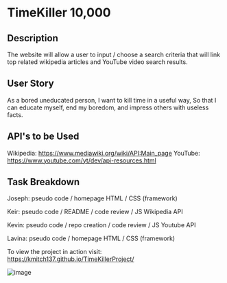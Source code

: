 # TimeKiller 10,000

## Description

The website will allow a user to input / choose a search criteria that will link top related wikipedia articles and YouTube video search results.

## User Story

As a bored uneducated person,
I want to kill time in a useful way,
So that I can educate myself, end my boredom, and impress others with useless facts.

## API's to be Used

Wikipedia: https://www.mediawiki.org/wiki/API:Main_page
YouTube: https://www.youtube.com/yt/dev/api-resources.html


## Task Breakdown

Joseph: pseudo code / homepage HTML / CSS (framework)

Keir: pseudo code / README / code review / JS Wikipedia API

Kevin: pseudo code / repo creation / code review / JS Youtube API

Lavina: pseudo code / homepage HTML / CSS (framework)


To view the project in action visit:  https://kmitch137.github.io/TimeKillerProject/




![image](https://github.com/KMitch137/TimeKillerProject/assets/124840930/8d9d4657-4037-4dec-a19d-7f54e713a9e2)
